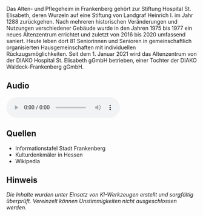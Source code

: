Das Alten- und Pflegeheim in Frankenberg gehört zur Stiftung Hospital St. Elisabeth, deren Wurzeln auf eine Stiftung von Landgraf Heinrich I. im Jahr 1288 zurückgehen. Nach mehreren historischen Veränderungen und Nutzungen verschiedener Gebäude wurde in den Jahren 1975 bis 1977 ein neues Altenzentrum errichtet und zuletzt von 2016 bis 2020 umfassend saniert. Heute leben dort 81 Seniorinnen und Senioren in gemeinschaftlich organisierten Hausgemeinschaften mit individuellen Rückzugsmöglichkeiten. Seit dem 1. Januar 2021 wird das Altenzentrum von der DIAKO Hospital St. Elisabeth gGmbH betrieben, einer Tochter der DIAKO Waldeck-Frankenberg gGmbH.

## Audio

<audio controls class="full-width-audio">
  <source src="locales/frankenberg/de/p10.mp3" type="audio/mpeg">
  Dein Browser unterstützt kein Audioelement.
</audio>

## Quellen

- Informationstafel Stadt Frankenberg
- Kulturdenkmäler in Hessen
- Wikipedia

## Hinweis

_Die Inhalte wurden unter Einsatz von KI-Werkzeugen erstellt und sorgfältig überprüft. Vereinzelt können Unstimmigkeiten nicht ausgeschlossen werden._